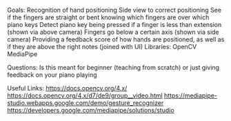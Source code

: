 Goals: 
Recognition of hand positioning
Side view to correct positioning
See if the fingers are straight or bent
knowing which fingers are over which piano keys 
Detect piano key being pressed
if a finger is less than extension (shown via above camera)
Fingers go below a certain axis (shown via side camera)
Providing a feedback score of how hands are positioned, as well as if they are above the right notes (joined with UI)
Libraries:
OpenCV
MediaPipe

Questions:
Is this meant for beginner (teaching from scratch) or just giving feedback on your piano playing

Useful Links:
https://docs.opencv.org/4.x/
https://docs.opencv.org/4.x/d7/de9/group__video.html
https://mediapipe-studio.webapps.google.com/demo/gesture_recognizer 
https://developers.google.com/mediapipe/solutions/studio




